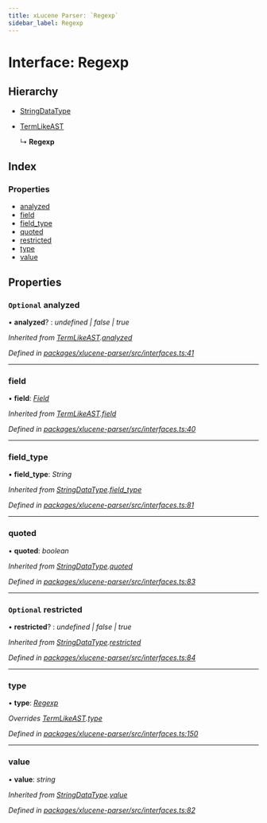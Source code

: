 ```yaml
---
title: xLucene Parser: `Regexp`
sidebar_label: Regexp
---
```


# Interface: Regexp

## Hierarchy

* [StringDataType](stringdatatype.md)

* [TermLikeAST](termlikeast.md)

  ↳ **Regexp**

## Index

### Properties

* [analyzed](regexp.md#optional-analyzed)
* [field](regexp.md#field)
* [field_type](regexp.md#field_type)
* [quoted](regexp.md#quoted)
* [restricted](regexp.md#optional-restricted)
* [type](regexp.md#type)
* [value](regexp.md#value)

## Properties

### `Optional` analyzed

• **analyzed**? : *undefined | false | true*

*Inherited from [TermLikeAST](termlikeast.md).[analyzed](termlikeast.md#optional-analyzed)*

*Defined in [packages/xlucene-parser/src/interfaces.ts:41](https://github.com/terascope/teraslice/blob/f95bb5556/packages/xlucene-parser/src/interfaces.ts#L41)*

___

###  field

• **field**: *[Field](../overview.md#field)*

*Inherited from [TermLikeAST](termlikeast.md).[field](termlikeast.md#field)*

*Defined in [packages/xlucene-parser/src/interfaces.ts:40](https://github.com/terascope/teraslice/blob/f95bb5556/packages/xlucene-parser/src/interfaces.ts#L40)*

___

###  field_type

• **field_type**: *String*

*Inherited from [StringDataType](stringdatatype.md).[field_type](stringdatatype.md#field_type)*

*Defined in [packages/xlucene-parser/src/interfaces.ts:81](https://github.com/terascope/teraslice/blob/f95bb5556/packages/xlucene-parser/src/interfaces.ts#L81)*

___

###  quoted

• **quoted**: *boolean*

*Inherited from [StringDataType](stringdatatype.md).[quoted](stringdatatype.md#quoted)*

*Defined in [packages/xlucene-parser/src/interfaces.ts:83](https://github.com/terascope/teraslice/blob/f95bb5556/packages/xlucene-parser/src/interfaces.ts#L83)*

___

### `Optional` restricted

• **restricted**? : *undefined | false | true*

*Inherited from [StringDataType](stringdatatype.md).[restricted](stringdatatype.md#optional-restricted)*

*Defined in [packages/xlucene-parser/src/interfaces.ts:84](https://github.com/terascope/teraslice/blob/f95bb5556/packages/xlucene-parser/src/interfaces.ts#L84)*

___

###  type

• **type**: *[Regexp](../enums/asttype.md#regexp)*

*Overrides [TermLikeAST](termlikeast.md).[type](termlikeast.md#type)*

*Defined in [packages/xlucene-parser/src/interfaces.ts:150](https://github.com/terascope/teraslice/blob/f95bb5556/packages/xlucene-parser/src/interfaces.ts#L150)*

___

###  value

• **value**: *string*

*Inherited from [StringDataType](stringdatatype.md).[value](stringdatatype.md#value)*

*Defined in [packages/xlucene-parser/src/interfaces.ts:82](https://github.com/terascope/teraslice/blob/f95bb5556/packages/xlucene-parser/src/interfaces.ts#L82)*
